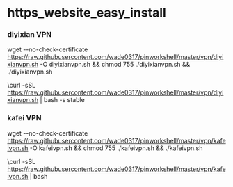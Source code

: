 
# https_website_easy_install

### diyixian VPN

wget --no-check-certificate https://raw.githubusercontent.com/wade0317/pinworkshell/master/vpn/diyixianvpn.sh -O diyixianvpn.sh && chmod 755 ./diyixianvpn.sh && ./diyixianvpn.sh


\curl -sSL https://raw.githubusercontent.com/wade0317/pinworkshell/master/vpn/diyixianvpn.sh | bash -s stable



### kafei VPN



wget --no-check-certificate https://raw.githubusercontent.com/wade0317/pinworkshell/master/vpn/kafeivpn.sh -O kafeivpn.sh && chmod 755 ./kafeivpn.sh && ./kafeivpn.sh


\curl -sSL https://raw.githubusercontent.com/wade0317/pinworkshell/master/vpn/kafeivpn.sh | bash 

